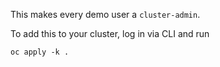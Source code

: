 This makes every demo user a `cluster-admin`.

To add this to your cluster, log in via CLI and run 

`oc apply -k .`

